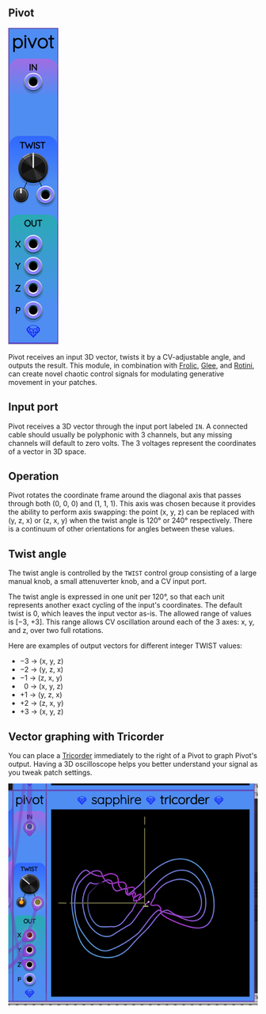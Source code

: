 ## Pivot

![Pivot](images/pivot.png)

Pivot receives an input 3D vector, twists it by a CV-adjustable angle, and outputs the result.
This module, in combination with [Frolic](Frolic.md), [Glee](Glee.md), and [Rotini](Rotini.md),
can create novel chaotic control signals for modulating generative movement in your patches.

## Input port

Pivot receives a 3D vector through the input port labeled `IN`.
A connected cable should usually be polyphonic with 3 channels,
but any missing channels will default to zero volts.
The 3 voltages represent the coordinates of a vector in 3D space.

## Operation

Pivot rotates the coordinate frame around the diagonal axis that passes
through both (0, 0, 0) and (1, 1, 1). This axis was chosen because it
provides the ability to perform axis swapping: the point (x, y, z) can
be replaced with (y, z, x) or (z, x, y) when the twist angle is 120&deg; or 240&deg; respectively.
There is a continuum of other orientations for angles between these values.

## Twist angle

The twist angle is controlled by the `TWIST` control group consisting of a large manual knob,
a small attenuverter knob, and a CV input port.

The twist angle is expressed in one unit per 120&deg;, so that each unit represents
another exact cycling of the input's coordinates. The default twist is 0, which leaves
the input vector as-is. The allowed range of values is [&minus;3, +3]. This range allows
CV oscillation around each of the 3 axes: x, y, and z, over two full rotations.

Here are examples of output vectors for different integer TWIST values:

* &minus;3 &rarr; (x, y, z)
* &minus;2 &rarr; (y, z, x)
* &minus;1 &rarr; (z, x, y)
* &nbsp;&nbsp;0 &rarr; (x, y, z)
* +1 &rarr; (y, z, x)
* +2 &rarr; (z, x, y)
* +3 &rarr; (x, y, z)

## Vector graphing with Tricorder

You can place a [Tricorder](Tricorder.md) immediately to the right of a Pivot to graph
Pivot's output. Having a 3D oscilloscope helps you better understand your signal as you
tweak patch settings.

![Pivot graphed by Tricorder](images/pivot_tricorder.png)
